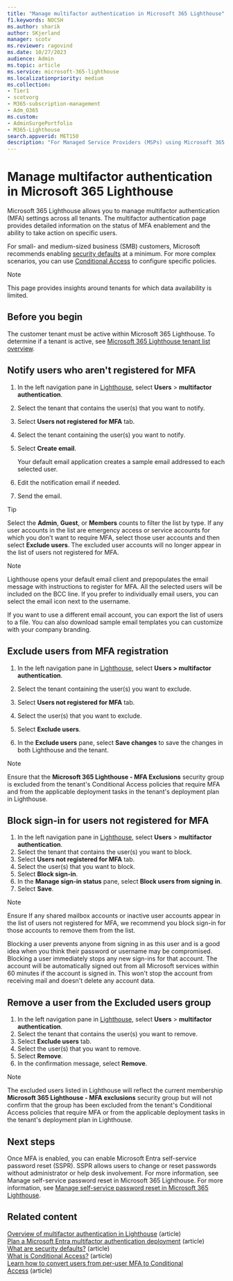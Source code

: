 ```yaml
---
title: "Manage multifactor authentication in Microsoft 365 Lighthouse"
f1.keywords: NOCSH
ms.author: sharik
author: SKjerland
manager: scotv
ms.reviewer: ragovind
ms.date: 10/27/2023
audience: Admin
ms.topic: article
ms.service: microsoft-365-lighthouse
ms.localizationpriority: medium
ms.collection:
- Tier1
- scotvorg
- M365-subscription-management
- Adm_O365
ms.custom:
- AdminSurgePortfolio
- M365-Lighthouse                         
search.appverid: MET150
description: "For Managed Service Providers (MSPs) using Microsoft 365 Lighthouse, learn how to manage multifactor authentication."
---
```


# Manage multifactor authentication in Microsoft 365 Lighthouse

Microsoft 365 Lighthouse allows you to manage multifactor authentication (MFA) settings across all tenants. The multifactor authentication page provides detailed information on the status of MFA enablement and the ability to take action on specific users.

For small- and medium-sized business (SMB) customers, Microsoft recommends enabling [security defaults](/azure/active-directory/fundamentals/concept-fundamentals-security-defaults) at a minimum. For more complex scenarios, you can use [Conditional Access](/azure/active-directory/conditional-access/overview) to configure specific policies.

> [!NOTE]
> This page provides insights around tenants for which data availability is limited.

## Before you begin

The customer tenant must be active within Microsoft 365 Lighthouse. To determine if a tenant is active, see [Microsoft 365 Lighthouse tenant list overview](m365-lighthouse-tenant-list-overview.md).

## Notify users who aren't registered for MFA

1. In the left navigation pane in [Lighthouse](https://lighthouse.microsoft.com), select **Users** > **multifactor authentication**.

2. Select the tenant that contains the user(s) that you want to notify.

3. Select **Users not registered for MFA** tab.

4. Select the tenant containing the user(s) you want to notify.

5. Select **Create email**.

    Your default email application creates a sample email addressed to each selected user.

6. Edit the notification email if needed.

7. Send the email.

> [!TIP]
> Select the **Admin**, **Guest**, or **Members** counts to filter the list by type. If any user accounts in the list are emergency access or service accounts for which you don't want to require MFA, select those user accounts and then select **Exclude users**. The excluded user accounts will no longer appear in the list of users not registered for MFA.

> [!NOTE]
> Lighthouse opens your default email client and prepopulates the email message with instructions to register for MFA. All the selected users will be included on the BCC line. If you prefer to individually email users, you can select the email icon next to the username.
>
> If you want to use a different email account, you can export the list of users to a file. You can also download sample email templates you can customize with your company branding.

## Exclude users from MFA registration

1. In the left navigation pane in [Lighthouse](https://lighthouse.microsoft.com), select **Users \> multifactor authentication**.

2. Select the tenant containing the user(s) you want to exclude.

3. Select **Users not registered for MFA** tab.

4. Select the user(s) that you want to exclude.

5. Select **Exclude users**.

6. In the **Exclude users** pane, select **Save changes** to save the changes in both Lighthouse and the tenant.

> [!NOTE]
> Ensure that the **Microsoft 365 Lighthouse - MFA Exclusions** security group is excluded from the tenant's Conditional Access policies that require MFA and from the applicable deployment tasks in the tenant's deployment plan in Lighthouse.

## Block sign-in for users not registered for MFA

1. In the left navigation pane in [Lighthouse](https://lighthouse.microsoft.com), select **Users** > **multifactor authentication**.
2. Select the tenant that contains the user(s) you want to block.
3. Select **Users not registered for MFA** tab.
4. Select the user(s) that you want to block.
5. Select **Block sign-in**.
6. In the **Manage sign-in status** pane, select **Block users from signing in**.
7. Select **Save**.

> [!NOTE]
> Ensure If any shared mailbox accounts or inactive user accounts appear in the list of users not registered for MFA, we recommend you block sign-in for those accounts to remove them from the list.

Blocking a user prevents anyone from signing in as this user and is a good idea when you think their password or username may be compromised. Blocking a user immediately stops any new sign-ins for that account. The account will be automatically signed out from all Microsoft services within 60 minutes if the account is signed in. This won't stop the account from receiving mail and doesn't delete any account data.

## Remove a user from the Excluded users group

1. In the left navigation pane in [Lighthouse](https://lighthouse.microsoft.com), select **Users** > **multifactor authentication**.
2. Select the tenant that contains the user(s) you want to remove.
3. Select **Exclude users** tab.
4. Select the user(s) that you want to remove.
5. Select **Remove**.
6. In the confirmation message, select **Remove**.

> [!NOTE]
> The excluded users listed in Lighthouse will reflect the current membership **Microsoft 365 Lighthouse - MFA exclusions** security group but will not confirm that the group has been excluded from the tenant's Conditional Access policies that require MFA or from the applicable deployment tasks in the tenant's deployment plan in Lighthouse.

## Next steps

Once MFA is enabled, you can enable Microsoft Entra self-service password reset (SSPR). SSPR allows users to change or reset passwords without administrator or help desk involvement. For more information, see Manage self-service password reset in Microsoft 365 Lighthouse. For more information, see [Manage self-service password reset in Microsoft 365 Lighthouse](m365-lighthouse-manage-sspr.md).

## Related content

[Overview of multifactor authentication in Lighthouse](m365-lighthouse-mfa-overview.md) (article)\
[Plan a Microsoft Entra multifactor authentication deployment](/azure/active-directory/authentication/howto-mfa-getstarted) (article)\
[What are security defaults?](/azure/active-directory/fundamentals/concept-fundamentals-security-defaults) (article)\
[What is Conditional Access?](/azure/active-directory/conditional-access/overview) (article)\
[Learn how to convert users from per-user MFA to Conditional Access](/azure/active-directory/authentication/howto-mfa-getstarted#convert-users-from-per-user-mfa-to-conditional-access-based-mfa) (article)
